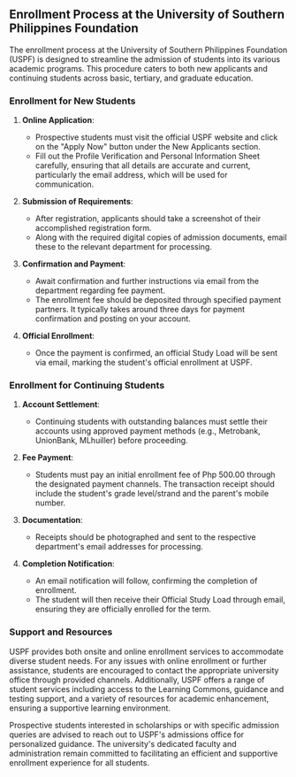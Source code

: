## Enrollment Process at the University of Southern Philippines Foundation

The enrollment process at the University of Southern Philippines Foundation (USPF) is designed to streamline the admission of students into its various academic programs. This procedure caters to both new applicants and continuing students across basic, tertiary, and graduate education.

### Enrollment for New Students

1. **Online Application**:
   - Prospective students must visit the official USPF website and click on the "Apply Now" button under the New Applicants section.
   - Fill out the Profile Verification and Personal Information Sheet carefully, ensuring that all details are accurate and current, particularly the email address, which will be used for communication.

2. **Submission of Requirements**:
   - After registration, applicants should take a screenshot of their accomplished registration form.
   - Along with the required digital copies of admission documents, email these to the relevant department for processing.

3. **Confirmation and Payment**:
   - Await confirmation and further instructions via email from the department regarding fee payment.
   - The enrollment fee should be deposited through specified payment partners. It typically takes around three days for payment confirmation and posting on your account.

4. **Official Enrollment**:
   - Once the payment is confirmed, an official Study Load will be sent via email, marking the student's official enrollment at USPF.

### Enrollment for Continuing Students

1. **Account Settlement**:
   - Continuing students with outstanding balances must settle their accounts using approved payment methods (e.g., Metrobank, UnionBank, MLhuiller) before proceeding.

2. **Fee Payment**:
   - Students must pay an initial enrollment fee of Php 500.00 through the designated payment channels. The transaction receipt should include the student's grade level/strand and the parent's mobile number.

3. **Documentation**:
   - Receipts should be photographed and sent to the respective department's email addresses for processing.

4. **Completion Notification**:
   - An email notification will follow, confirming the completion of enrollment. 
   - The student will then receive their Official Study Load through email, ensuring they are officially enrolled for the term.

### Support and Resources

USPF provides both onsite and online enrollment services to accommodate diverse student needs. For any issues with online enrollment or further assistance, students are encouraged to contact the appropriate university office through provided channels. Additionally, USPF offers a range of student services including access to the Learning Commons, guidance and testing support, and a variety of resources for academic enhancement, ensuring a supportive learning environment.

Prospective students interested in scholarships or with specific admission queries are advised to reach out to USPF's admissions office for personalized guidance. The university's dedicated faculty and administration remain committed to facilitating an efficient and supportive enrollment experience for all students.
